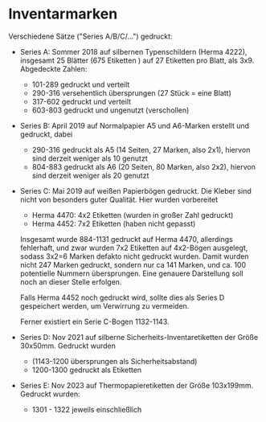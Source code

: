 Inventarmarken
==============

Verschiedene Sätze ("Series A/B/C/...") gedruckt:

* Series A: Sommer 2018 auf silbernen Typenschildern (Herma 4222),
  insgesamt 25 Blätter (675 Etiketten ) auf 27 Etiketten pro Blatt,
  als 3x9. Abgedeckte Zahlen:

  * 101-289  gedruckt und verteilt
  * 290-316  versehentlich übersprungen (27 Stück = eine Blatt)
  * 317-602  gedruckt und verteilt
  * 603-803  gedruckt und ungenutzt (verschollen)

* Series B: April 2019 auf Normalpapier A5 und A6-Marken erstellt
  und gedruckt, dabei

  * 290-316  gedruckt als A5 (14 Seiten, 27 Marken, also 2x1),
             hiervon sind derzeit weniger als 10 genutzt
  * 804-883  gedruckt als A6 (20 Seiten, 80 Marken, also 2x2),
             hiervon sind derzeit weniger als 20 genutzt

* Series C: Mai 2019 auf weißen Papierbögen gedruckt. Die Kleber
  sind nicht von besonders guter Qualität. Hier wurden
  vorbereitet

  * Herma 4470: 4x2 Etiketten (wurden in großer Zahl gedruckt)
  * Herma 4452: 7x2 Etiketten (haben nicht gepasst)

  Insgesamt wurde 884-1131 gedruckt auf Herma 4470, allerdings
  fehlerhaft, und zwar wurden 7x2 Etiketten auf 4x2-Bögen
  ausgelegt, sodass 3x2=6 Marken defakto nicht gedruckt wurden.
  Damit wurden nicht 247 Marken gedruckt, sondern nur ca 141
  Marken, und ca. 100 potentielle Nummern übersprungen.
  Eine genauere Darstellung soll noch an dieser Stelle erfolgen.

  Falls Herma 4452 noch gedruckt wird, sollte dies als Series D
  gespeichert werden, um Verwirrung zu vermeiden.
  
  Ferner existiert ein Serie C-Bogen 1132-1143.

* Series D: Nov 2021 auf silberne Sicherheits-Inventaretiketten
  der Größe 30x50mm. Gedruckt wurden
  
  * (1143-1200 übersprungen als Sicherheitsabstand)
  * 1200-1300  gedruckt als Etiketten

* Series E: Nov 2023 auf Thermopapieretiketten der Größe 103x199mm.
  Gedruckt wurden:
  
  * 1301 - 1322 jeweils einschließlich
